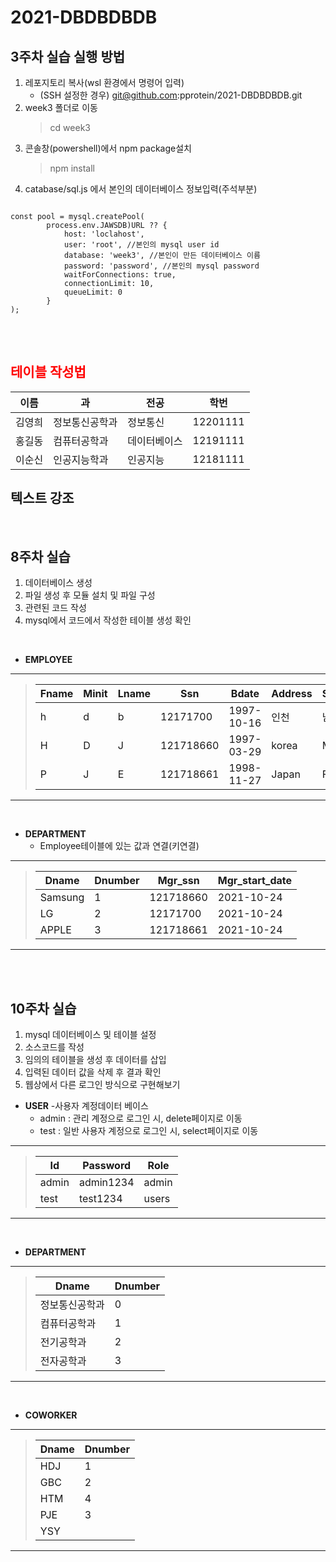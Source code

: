 # 2021-DBDBDBDB

## 3주차 실습 실행 방법
1. 레포지토리 복사(wsl 환경에서 명령어 입력)
    - (SSH 설정한 경우) git@github.com:pprotein/2021-DBDBDBDB.git
2. week3 폴더로 이동    
    > cd week3
3. 콘솔창(powershell)에서 npm package설치
    > npm install
4. catabase/sql.js 에서 본인의 데이터베이스 정보입력(주석부분)
<pre>
<code>
const pool = mysql.createPool(
        process.env.JAWSDB)URL ?? {
            host: 'loclahost',
            user: 'root', //본인의 mysql user id
            database: 'week3', //본인이 만든 데이터베이스 이름
            password: 'password', //본인의 mysql password
            waitForConnections: true,
            connectionLimit: 10,
            queueLimit: 0
        }
);
</code>
</pre>

 <br>

 ## <span style="color:red">테이블 작성법</span>

 이름|과|전공|학번
 ---|---|---|---|
 김영희|정보통신공학과|정보통신|12201111|
 홍길동|컴퓨터공학과|데이터베이스|12191111|
 이순신|인공지능학과|인공지능|12181111|

 ## 텍스트 강조

<br>

## 8주차 실습
1. 데이터베이스 생성 
2. 파일 생성 후 모듈 설치 및 파일 구성
3. 관련된 코드 작성
4. mysql에서 코드에서 작성한 테이블 생성 확인

<br>

- **EMPLOYEE**

***
>Fname|Minit|Lname|Ssn|Bdate|Address|Sex|Salary|Super_ssn|Dno
>---|---|---|---|---|---|---|---|---|---|
>h|d|b|12171700|1997-10-16|인천|남|1000|NULL|1
>H|D|J|121718660|1997-03-29|korea|M|1000|121718660|1
>P|J|E|121718661|1998-11-27|Japan|F|100|12171700|2

***

<br>

- **DEPARTMENT**
    - Employee테이블에 있는 값과 연결(키연결)

***
>Dname|Dnumber|Mgr_ssn|Mgr_start_date
>---|---|---|---|
>Samsung|1|121718660|2021-10-24
>LG|2|12171700|2021-10-24
>APPLE|3|121718661|2021-10-24
***

<br>
<br>

## 10주차 실습
1. mysql 데이터베이스 및 테이블 설정
2. 소스코드를 작성
3. 임의의 테이블을 생성 후 데이터를 삽입
4. 입력된 데이터 값을 삭제 후 결과 확인
5. 웹상에서 다른 로그인 방식으로 구현해보기

- **USER**
    -사용자 계정데이터 베이스
    - admin : 관리 계정으로 로그인 시, delete페이지로 이동
    - test : 일반 사용자 계정으로 로그인 시,
    select페이지로 이동

***
>Id|Password|Role
>---|---|---|
>admin|admin1234|admin
>test|test1234|users
***

<br>

- **DEPARTMENT**

***
>Dname|Dnumber
>---|---|
>정보통신공학과|0
>컴퓨터공학과|1
>전기공학과|2
>전자공학과|3
***

<br>

- **COWORKER**

***
>Dname|Dnumber
>---|---|
>HDJ|1
>GBC|2
>HTM|4
>PJE|3
>YSY|
***

